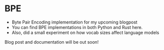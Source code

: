 # BPE

* Byte Pair Encoding implementation for my upcoming blogpost
* You can find BPE implementations in both Python and Rust here.
* Also, did a small experiment on how vocab sizes affect language models

Blog post and documentation will be out soon!